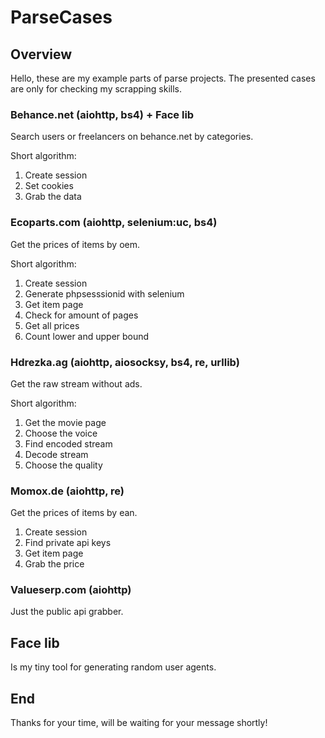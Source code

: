# ParseCases

## Overview
Hello, these are my example parts of parse projects. The presented cases are only for checking my scrapping skills.

### Behance.net (aiohttp, bs4) + Face lib
Search users or freelancers on behance.net by categories.

Short algorithm:
1. Create session
2. Set cookies
3. Grab the data

### Ecoparts.com (aiohttp, selenium:uc, bs4)
Get the prices of items by oem.

Short algorithm:
1. Create session
2. Generate phpsesssionid with selenium
3. Get item page
4. Check for amount of pages
5. Get all prices
6. Count lower and upper bound

### Hdrezka.ag (aiohttp, aiosocksy, bs4, re, urllib)
Get the raw stream without ads.

Short algorithm:
1. Get the movie page
2. Choose the voice
3. Find encoded stream
4. Decode stream
5. Choose the quality

### Momox.de (aiohttp, re)
Get the prices of items by ean.

1. Create session
2. Find private api keys
3. Get item page
4. Grab the price

### Valueserp.com (aiohttp)
Just the public api grabber.

## Face lib
Is my tiny tool for generating random user agents.

## End
Thanks for your time, will be waiting for your message shortly!  
